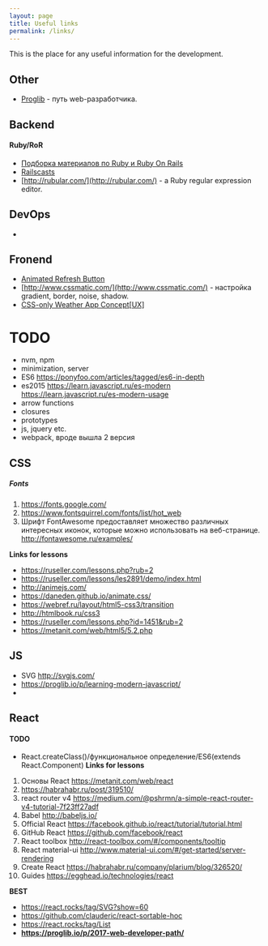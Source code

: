 ```yaml
---
layout: page
title: Useful links
permalink: /links/
---
```


This is the place for any useful information for the development.

## Other ##
* [Proglib](https://proglib.io/p/2017-web-developer-path/) - путь web-разработчика.

## Backend ##
#### Ruby/RoR ####
* [Подборка материалов по Ruby и Ruby On Rails](https://proglib.io/p/ruby-materials-digest/)
* [Railscasts](https://www.youtube.com/user/RailscastsReloaded/videos)
* [http://rubular.com/](http://rubular.com/) - a Ruby regular expression editor. 

## DevOps ##
*

## Fronend ##
* [Animated Refresh Button](http://hugoware.net/snippets/animated-refresh-button)
* [http://www.cssmatic.com/](http://www.cssmatic.com/) - настройка gradient, border, noise, shadow.
* [CSS-only Weather App Concept[UX]](https://codepen.io/anon/pen/gxRVmY) 

# TODO #
- nvm, npm
- minimization, server
- ES6 https://ponyfoo.com/articles/tagged/es6-in-depth
- es2015 https://learn.javascript.ru/es-modern
https://learn.javascript.ru/es-modern-usage
- arrow functions
- closures
- prototypes 
- js, jquery etc.
- webpack, вроде вышла 2 версия
## CSS
##### Fonts
1. https://fonts.google.com/
1. https://www.fontsquirrel.com/fonts/list/hot_web
1. Шрифт FontAwesome предоставляет множество различных интересных иконок, которые можно использовать на веб-странице. http://fontawesome.ru/examples/

**Links for lessons**
- https://ruseller.com/lessons.php?rub=2
- https://ruseller.com/lessons/les2891/demo/index.html
- http://animejs.com/
- https://daneden.github.io/animate.css/
- https://webref.ru/layout/html5-css3/transition
- http://htmlbook.ru/css3
- https://ruseller.com/lessons.php?id=1451&rub=2
- https://metanit.com/web/html5/5.2.php
## JS
- SVG http://svgjs.com/
- https://proglib.io/p/learning-modern-javascript/
- 
## React
#### TODO
- React.createClass()/функциональное определение/ES6(extends React.Component)
**Links for lessons**
1. Основы React https://metanit.com/web/react
1. https://habrahabr.ru/post/319510/ 
1. react router v4 https://medium.com/@pshrmn/a-simple-react-router-v4-tutorial-7f23ff27adf
1. Babel http://babeljs.io/
1. Official React https://facebook.github.io/react/tutorial/tutorial.html
1. GitHub React https://github.com/facebook/react
1. React toolbox http://react-toolbox.com/#/components/tooltip
1. React material-ui http://www.material-ui.com/#/get-started/server-rendering
1. Create React https://habrahabr.ru/company/plarium/blog/326520/
1. Guides https://egghead.io/technologies/react

**BEST**
- https://react.rocks/tag/SVG?show=60
- https://github.com/clauderic/react-sortable-hoc
- https://react.rocks/tag/List
- **https://proglib.io/p/2017-web-developer-path/**
